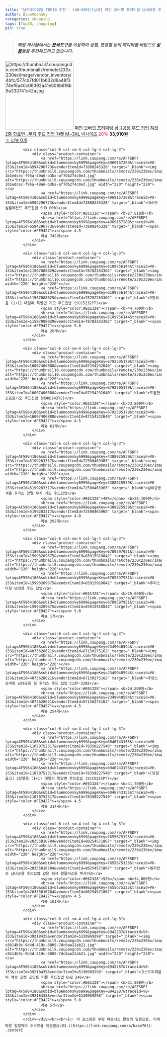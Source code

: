 ```yaml
---
title: "남자후드집업 TOP10 추천 - [40~60대][남성] 퍼핀 오버핏 프리미엄 남녀공용 후드 집업 쟈켓 2중 합포면 _무지 후드 집업 쟈켓 M~3XL 빅사이즈"
author: BlueMoonSky
categories: shopping
tags: [Top10, shopping]
pin: true
---
```


> ##### 해당 게시물에서는 [**분석도구**](https://itemscout.io/)를 이용하여 **성별**, **연령별** 등의 데이터를 바탕으로 [**상품**](https://link.coupang.com/a/baae76)들을 추천해드리고 있습니다.
<div class="container"><div class="row">
            <div class="col-6 col-sm-4 col-lg-4 col-lg-3">
                <div class="product-container">
                    <a href="https://link.coupang.com/re/AFFSDP?lptag=AF5964186&subid=bluemoonsky6999&pageKey=7554965201&traceid=V0-153&itemId=19891018665&vendorItemId=86991351533" target="_blank"><img src="https://thumbnail7.coupangcdn.com/thumbnails/remote/230x230ex/image/vendor_inventory/4bfc/577cb7fd011b632d6a48f374ef6a40c06392a41e509b8f8b6a333741c42a.jpg" alt="https://thumbnail7.coupangcdn.com/thumbnails/remote/230x230ex/image/vendor_inventory/4bfc/577cb7fd011b632d6a48f374ef6a40c06392a41e509b8f8b6a333741c42a.jpg" width="220" height="220"></a>
                    <a href="https://link.coupang.com/re/AFFSDP?lptag=AF5964186&subid=bluemoonsky6999&pageKey=7554965201&traceid=V0-153&itemId=19891018665&vendorItemId=86991351533" target="_blank">퍼핀 오버핏 프리미엄 남녀공용 후드 집업 쟈켓 2중 합포면 _무지 후드 집업 쟈켓 M~3XL 빅사이즈</a>
                    <span style="color:#E61328">20%</span> <b>33,910원</b>
                    <br><a href="https://link.coupang.com/re/AFFSDP?lptag=AF5964186&subid=bluemoonsky6999&pageKey=7554965201&traceid=V0-153&itemId=19891018665&vendorItemId=86991351533" target="_blank"><span style="color:#FE9427">★</span> 
                    리뷰 0개</a>
                </div>
            </div>
            
            <div class="col-6 col-sm-4 col-lg-4 col-lg-3">
                <div class="product-container">
                    <a href="https://link.coupang.com/re/AFFSDP?lptag=AF5964186&subid=bluemoonsky6999&pageKey=4969167289&traceid=V0-153&itemId=6594296773&vendorItemId=73888245328" target="_blank"><img src="https://thumbnail6.coupangcdn.com/thumbnails/remote/230x230ex/image/retail/images/6266837359543054-1b1edcec-f95a-49a6-b3ba-af7db274c0e3.jpg" alt="https://thumbnail6.coupangcdn.com/thumbnails/remote/230x230ex/image/retail/images/6266837359543054-1b1edcec-f95a-49a6-b3ba-af7db274c0e3.jpg" width="220" height="220"></a>
                    <a href="https://link.coupang.com/re/AFFSDP?lptag=AF5964186&subid=bluemoonsky6999&pageKey=4969167289&traceid=V0-153&itemId=6594296773&vendorItemId=73888245328" target="_blank">네스파 심플레전드 후드집업 SHD_0001</a>
                    <span style="color:#E61328"></span> <b>27,810원</b>
                    <br><a href="https://link.coupang.com/re/AFFSDP?lptag=AF5964186&subid=bluemoonsky6999&pageKey=4969167289&traceid=V0-153&itemId=6594296773&vendorItemId=73888245328" target="_blank"><span style="color:#FE9427">★</span> 4.5
                    리뷰 745개</a>
                </div>
            </div>
            
            <div class="col-6 col-sm-4 col-lg-4 col-lg-3">
                <div class="product-container">
                    <a href="https://link.coupang.com/re/AFFSDP?lptag=AF5964186&subid=bluemoonsky6999&pageKey=6109756144&traceid=V0-153&itemId=11507088029&vendorItemId=78782263302" target="_blank"><img src="https://thumbnail10.coupangcdn.com/thumbnails/remote/230x230ex/image/vendor_inventory/c8d5/f4cc667b7166854e46975aa05e3b1d433e57ab30fee804e890a2c5821c9a.jpg" alt="https://thumbnail10.coupangcdn.com/thumbnails/remote/230x230ex/image/vendor_inventory/c8d5/f4cc667b7166854e46975aa05e3b1d433e57ab30fee804e890a2c5821c9a.jpg" width="220" height="220"></a>
                    <a href="https://link.coupang.com/re/AFFSDP?lptag=AF5964186&subid=bluemoonsky6999&pageKey=6109756144&traceid=V0-153&itemId=11507088029&vendorItemId=78782263302" target="_blank">2장묶음 (1+1) 데일리 특양면 기모 후드집업 (SCC5232PT)</a>
                    <span style="color:#E61328"></span> <b>44,700원</b>
                    <br><a href="https://link.coupang.com/re/AFFSDP?lptag=AF5964186&subid=bluemoonsky6999&pageKey=6109756144&traceid=V0-153&itemId=11507088029&vendorItemId=78782263302" target="_blank"><span style="color:#FE9427">★</span> 5.0
                    리뷰 20개</a>
                </div>
            </div>
            
            <div class="col-6 col-sm-4 col-lg-4 col-lg-3">
                <div class="product-container">
                    <a href="https://link.coupang.com/re/AFFSDP?lptag=AF5964186&subid=bluemoonsky6999&pageKey=6792505179&traceid=V0-153&itemId=16007406888&vendorItemId=87154232640" target="_blank"><img src="https://thumbnail10.coupangcdn.com/thumbnails/remote/230x230ex/image/vendor_inventory/847d/6b62d661e733d8f3adcacd7ebb4fa291ca5215a0868a3b51ca6b36d9b8d4.jpg" alt="https://thumbnail10.coupangcdn.com/thumbnails/remote/230x230ex/image/vendor_inventory/847d/6b62d661e733d8f3adcacd7ebb4fa291ca5215a0868a3b51ca6b36d9b8d4.jpg" width="220" height="220"></a>
                    <a href="https://link.coupang.com/re/AFFSDP?lptag=AF5964186&subid=bluemoonsky6999&pageKey=6792505179&traceid=V0-153&itemId=16007406888&vendorItemId=87154232640" target="_blank">도톰한 소프트기모 후드집업 (MDHD343TS)</a>
                    <span style="color:#E61328"></span> <b>33,800원</b>
                    <br><a href="https://link.coupang.com/re/AFFSDP?lptag=AF5964186&subid=bluemoonsky6999&pageKey=6792505179&traceid=V0-153&itemId=16007406888&vendorItemId=87154232640" target="_blank"><span style="color:#FE9427">★</span> 4.5
                    리뷰 61개</a>
                </div>
            </div>
            
            <div class="col-6 col-sm-4 col-lg-4 col-lg-3">
                <div class="product-container">
                    <a href="https://link.coupang.com/re/AFFSDP?lptag=AF5964186&subid=bluemoonsky6999&pageKey=4388925939&traceid=V0-153&itemId=5199283317&vendorItemId=72508463965" target="_blank"><img src="https://thumbnail9.coupangcdn.com/thumbnails/remote/230x230ex/image/vendor_inventory/91c1/f6ed4e61170b6adcd4246440ca9ed4fead772c46207e33ba85da845b5894.jpg" alt="https://thumbnail9.coupangcdn.com/thumbnails/remote/230x230ex/image/vendor_inventory/91c1/f6ed4e61170b6adcd4246440ca9ed4fead772c46207e33ba85da845b5894.jpg" width="220" height="220"></a>
                    <a href="https://link.coupang.com/re/AFFSDP?lptag=AF5964186&subid=bluemoonsky6999&pageKey=4388925939&traceid=V0-153&itemId=5199283317&vendorItemId=72508463965" target="_blank">남여공용 겨울 후리스 양털 무지 기모 후드집업</a>
                    <span style="color:#E61328">48%</span> <b>28,100원</b>
                    <br><a href="https://link.coupang.com/re/AFFSDP?lptag=AF5964186&subid=bluemoonsky6999&pageKey=4388925939&traceid=V0-153&itemId=5199283317&vendorItemId=72508463965" target="_blank"><span style="color:#FE9427">★</span> 4.0
                    리뷰 292개</a>
                </div>
            </div>
            
            <div class="col-6 col-sm-4 col-lg-4 col-lg-3">
                <div class="product-container">
                    <a href="https://link.coupang.com/re/AFFSDP?lptag=AF5964186&subid=bluemoonsky6999&pageKey=6789597951&traceid=V0-153&itemId=15993209675&vendorItemId=85915918842" target="_blank"><img src="https://thumbnail8.coupangcdn.com/thumbnails/remote/230x230ex/image/rs_quotation_api/xzdtvtdo/b97c25d6ea2a40cab79adcef72e793a1.jpg" alt="https://thumbnail8.coupangcdn.com/thumbnails/remote/230x230ex/image/rs_quotation_api/xzdtvtdo/b97c25d6ea2a40cab79adcef72e793a1.jpg" width="220" height="220"></a>
                    <a href="https://link.coupang.com/re/AFFSDP?lptag=AF5964186&subid=bluemoonsky6999&pageKey=6789597951&traceid=V0-153&itemId=15993209675&vendorItemId=85915918842" target="_blank">후리스타일 남성용 후드 집업</a>
                    <span style="color:#E61328"></span> <b>25,600원</b>
                    <br><a href="https://link.coupang.com/re/AFFSDP?lptag=AF5964186&subid=bluemoonsky6999&pageKey=6789597951&traceid=V0-153&itemId=15993209675&vendorItemId=85915918842" target="_blank"><span style="color:#FE9427">★</span> 5.0
                    리뷰 1개</a>
                </div>
            </div>
            
            <div class="col-6 col-sm-4 col-lg-4 col-lg-3">
                <div class="product-container">
                    <a href="https://link.coupang.com/re/AFFSDP?lptag=AF5964186&subid=bluemoonsky6999&pageKey=2349048594&traceid=V0-153&itemId=4073628621&vendorItemId=87150275162" target="_blank"><img src="https://thumbnail7.coupangcdn.com/thumbnails/remote/230x230ex/image/vendor_inventory/076e/1ea35272c1112e6b727118fa8770eec955373a646d3e54bfd6c8c656793b.jpg" alt="https://thumbnail7.coupangcdn.com/thumbnails/remote/230x230ex/image/vendor_inventory/076e/1ea35272c1112e6b727118fa8770eec955373a646d3e54bfd6c8c656793b.jpg" width="220" height="220"></a>
                    <a href="https://link.coupang.com/re/AFFSDP?lptag=AF5964186&subid=bluemoonsky6999&pageKey=2349048594&traceid=V0-153&itemId=4073628621&vendorItemId=87150275162" target="_blank">후앙스 오버핏 남녀공용 털 후리스 후드 집업 CJJP-2202</a>
                    <span style="color:#E61328"></span> <b>24,800원</b>
                    <br><a href="https://link.coupang.com/re/AFFSDP?lptag=AF5964186&subid=bluemoonsky6999&pageKey=2349048594&traceid=V0-153&itemId=4073628621&vendorItemId=87150275162" target="_blank"><span style="color:#FE9427">★</span> 4.5
                    리뷰 254개</a>
                </div>
            </div>
            
            <div class="col-6 col-sm-4 col-lg-4 col-lg-3">
                <div class="product-container">
                    <a href="https://link.coupang.com/re/AFFSDP?lptag=AF5964186&subid=bluemoonsky6999&pageKey=6046743155&traceid=V0-153&itemId=11070752317&vendorItemId=78350227540" target="_blank"><img src="https://thumbnail7.coupangcdn.com/thumbnails/remote/230x230ex/image/vendor_inventory/3bc5/dba5fb7a1331b96987d3284bda1f985328c612fc54ecedb29c5894f5a403.jpg" alt="https://thumbnail7.coupangcdn.com/thumbnails/remote/230x230ex/image/vendor_inventory/3bc5/dba5fb7a1331b96987d3284bda1f985328c612fc54ecedb29c5894f5a403.jpg" width="220" height="220"></a>
                    <a href="https://link.coupang.com/re/AFFSDP?lptag=AF5964186&subid=bluemoonsky6999&pageKey=6046743155&traceid=V0-153&itemId=11070752317&vendorItemId=78350227540" target="_blank">[당일출고] 2장묶음 (1+1) 데일리 특양면 후드집업 (SCC5221PT)</a>
                    <span style="color:#E61328"></span> <b>41,700원</b>
                    <br><a href="https://link.coupang.com/re/AFFSDP?lptag=AF5964186&subid=bluemoonsky6999&pageKey=6046743155&traceid=V0-153&itemId=11070752317&vendorItemId=78350227540" target="_blank"><span style="color:#FE9427">★</span> 4.5
                    리뷰 314개</a>
                </div>
            </div>
            
            <div class="col-6 col-sm-4 col-lg-4 col-lg-3">
                <div class="product-container">
                    <a href="https://link.coupang.com/re/AFFSDP?lptag=AF5964186&subid=bluemoonsky6999&pageKey=7655675325&traceid=V0-153&itemId=20355816784&vendorItemId=80254571867" target="_blank"><img src="https://thumbnail9.coupangcdn.com/thumbnails/remote/230x230ex/image/vendor_inventory/f231/10ba5564416203d5c3b41dcfdebdcbc56f0abc01e595d274af449a320e38.jpg" alt="https://thumbnail9.coupangcdn.com/thumbnails/remote/230x230ex/image/vendor_inventory/f231/10ba5564416203d5c3b41dcfdebdcbc56f0abc01e595d274af449a320e38.jpg" width="220" height="220"></a>
                    <a href="https://link.coupang.com/re/AFFSDP?lptag=AF5964186&subid=bluemoonsky6999&pageKey=7655675325&traceid=V0-153&itemId=20355816784&vendorItemId=80254571867" target="_blank">빌리언즈 남녀공용 후드집업 얇은 회색 원플러스원 빅사이즈</a>
                    <span style="color:#E61328">52%</span> <b>34,800원</b>
                    <br><a href="https://link.coupang.com/re/AFFSDP?lptag=AF5964186&subid=bluemoonsky6999&pageKey=7655675325&traceid=V0-153&itemId=20355816784&vendorItemId=80254571867" target="_blank"><span style="color:#FE9427">★</span> 4.5
                    리뷰 101개</a>
                </div>
            </div>
            
            <div class="col-6 col-sm-4 col-lg-4 col-lg-3">
                <div class="product-container">
                    <a href="https://link.coupang.com/re/AFFSDP?lptag=AF5964186&subid=bluemoonsky6999&pageKey=8942287&traceid=V0-153&itemId=39218435&vendorItemId=5130969298" target="_blank"><img src="https://thumbnail9.coupangcdn.com/thumbnails/remote/230x230ex/image/retail/images/267427296274685-c8b14b9c-9d4d-419c-8809-7dc0aa22ab21.jpg" alt="https://thumbnail9.coupangcdn.com/thumbnails/remote/230x230ex/image/retail/images/267427296274685-c8b14b9c-9d4d-419c-8809-7dc0aa22ab21.jpg" width="220" height="220"></a>
                    <a href="https://link.coupang.com/re/AFFSDP?lptag=AF5964186&subid=bluemoonsky6999&pageKey=8942287&traceid=V0-153&itemId=39218435&vendorItemId=5130969298" target="_blank">고스트리퍼블릭 액션 포켓 포인트 터틀 후드집업 GHZ 246</a>
                    <span style="color:#E61328"></span> <b>31,800원</b>
                    <br><a href="https://link.coupang.com/re/AFFSDP?lptag=AF5964186&subid=bluemoonsky6999&pageKey=8942287&traceid=V0-153&itemId=39218435&vendorItemId=5130969298" target="_blank"><span style="color:#FE9427">★</span> 5.0
                    리뷰 5개</a>
                </div>
            </div>
            </div></div><br><br>[👉 이 포스팅은 쿠팡 파트너스 활동의 일환으로, 이에 따른 일정액의 수수료를 제공받습니다.](https://link.coupang.com/a/baae76){: .center}